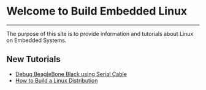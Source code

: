 # Welcome to Build Embedded Linux
---
The purpose of this site is to provide information and tutorials about Linux on Embedded Systems.

## New Tutorials
* [Debug BeagleBone Black using Serial Cable](embedded_systems/debugging/serial_debug.md)
* [How to Build a Linux Distribution](embedded_systems/linux_distribution/linux_distro.md)
